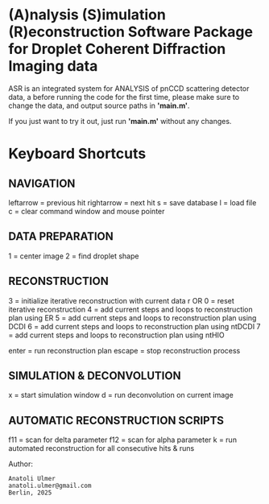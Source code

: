 (A)nalysis (S)imulation (R)econstruction Software Package
for Droplet Coherent Diffraction Imaging data
================================================================================

ASR is an integrated system for ANALYSIS of pnCCD scattering detector data, a 
before running the code for the first time, please make sure to change the
data, and output source paths in **'main.m'**. 

If you just want to try it out, just run **'main.m'** without any changes.


# Keyboard Shortcuts

NAVIGATION
--------------------------------------------------------------------------------
leftarrow   =   previous hit
rightarrow  =   next hit
s           =   save database
l           =   load file
c           =   clear command window and mouse pointer


DATA PREPARATION
--------------------------------------------------------------------------------
1           =   center image
2           =   find droplet shape


RECONSTRUCTION
--------------------------------------------------------------------------------
3           =   initialize iterative reconstruction with current data
r OR 0      =   reset iterative reconstruction
4           =   add current steps and loops to reconstruction plan using ER
5           =   add current steps and loops to reconstruction plan using DCDI
6           =   add current steps and loops to reconstruction plan using ntDCDI
7           =   add current steps and loops to reconstruction plan using ntHIO

enter       =   run reconstruction plan
escape      =   stop reconstruction process


SIMULATION & DECONVOLUTION
--------------------------------------------------------------------------------
x           =   start simulation window
d           =   run deconvolution on current image


AUTOMATIC RECONSTRUCTION SCRIPTS
--------------------------------------------------------------------------------
f11         =   scan for delta parameter
f12         =   scan for alpha parameter
k           =   run automated reconstruction for all consecutive hits & runs


Author:

    Anatoli Ulmer  
    anatoli.ulmer@gmail.com  
    Berlin, 2025 
